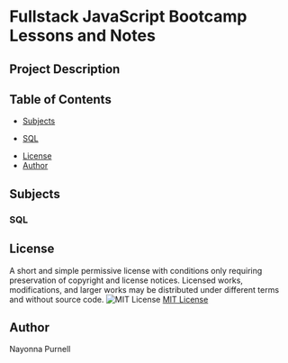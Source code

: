 # Fullstack JavaScript Bootcamp Lessons and Notes

## Project Description

## Table of Contents
  - [Subjects](#subjects)
   * [SQL](#sql)
  - [License](#license)
  - [Author](#author)
 
  
## Subjects
 ### SQL
  

## License
 A short and simple permissive license with conditions only requiring preservation of copyright and license notices. Licensed works, modifications, and larger works may be distributed under different terms and without source code.  ![MIT License](https://img.shields.io/badge/license-MIT-brightgreen)  [MIT License](https://choosealicense.com/licenses/mit/)  


## Author
Nayonna Purnell

